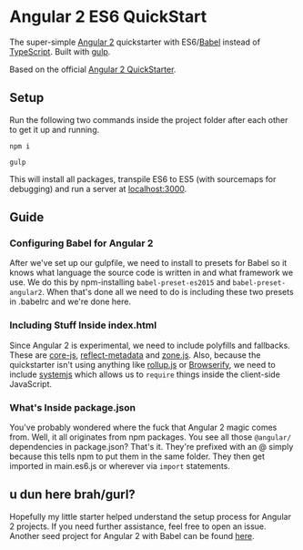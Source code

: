 # Angular 2 ES6 QuickStart
The super-simple [Angular 2](https://angular.io/) quickstarter with ES6/[Babel](https://babeljs.io/) instead of [TypeScript](https://www.typescriptlang.org/). Built with [gulp](http://gulpjs.com/).

Based on the official [Angular 2 QuickStarter](https://angular.io/docs/ts/latest/quickstart.html).

## Setup
Run the following two commands inside the project folder after each other to get it up and running.

    npm i

    gulp

This will install all packages, transpile ES6 to ES5 (with sourcemaps for debugging) and run a server at [localhost:3000](http://localhost:3000).

## Guide
### Configuring Babel for Angular 2
After we've set up our gulpfile, we need to install to presets for Babel so it knows what language the source code is written in and what framework we use. We do this by npm-installing `babel-preset-es2015` and `babel-preset-angular2`. When that's done all we need to do is including these two presets in .babelrc and we're done here.

### Including Stuff Inside index.html
Since Angular 2 is experimental, we need to include polyfills and fallbacks. These are [core-js](https://github.com/zloirock/core-js), [reflect-metadata](https://www.npmjs.com/package/reflect-metadata) and [zone.js](https://github.com/angular/zone.js/). Also, because the quickstarter isn't using anything like [rollup.js](http://rollupjs.org/) or [Browserify](http://browserify.org/), we need to include [systemjs](https://github.com/systemjs/systemjs) which allows us to `require` things inside the client-side JavaScript.

### What's Inside package.json
You've probably wondered where the fuck that Angular 2 magic comes from. Well, it all originates from npm packages. You see all those `@angular/` dependencies in package.json? That's it. They're prefixed with an @ simply because this tells npm to put them in the same folder. They then get imported in main.es6.js or wherever via `import` statements.

## u dun here brah/gurl?
Hopefully my little starter helped understand the setup process for Angular 2 projects. If you need further assistance, feel free to open an issue. Another seed project for Angular 2 with Babel can be found [here](https://github.com/shuhei/babel-angular2-app).
